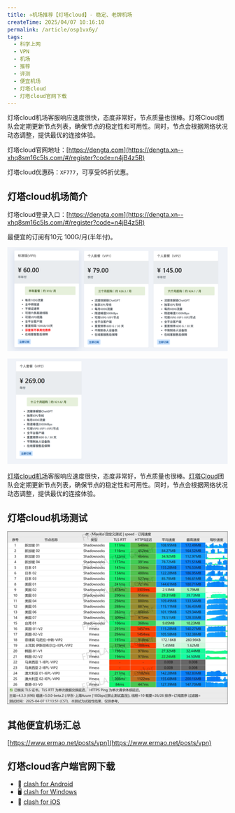 ```yaml
---
title: ✈️机场推荐【灯塔cloud】- 稳定、老牌机场
createTime: 2025/04/07 10:16:10
permalink: /article/osp1vx6y/
tags:
  - 科学上网
  - VPN
  - 机场
  - 推荐
  - 评测
  - 便宜机场
  - 灯塔cloud
  - 灯塔cloud官网下载
---
```


灯塔cloud机场客服响应速度很快，态度非常好，节点质量也很棒。灯塔Cloud团队会定期更新节点列表，确保节点的稳定性和可用性。同时，节点会根据网络状况动态调整，提供最优的连接体验。

灯塔cloud官网地址：[https://dengta.com](https://dengta.xn--xhq8sm16c5ls.com/#/register?code=n4jB4z5R)

灯塔cloud优惠码：`XF777`，可享受95折优惠。

<!-- more -->

## 灯塔cloud机场简介

灯塔cloud登录入口：[https://dengta.com](https://dengta.xn--xhq8sm16c5ls.com/#/register?code=n4jB4z5R)

最便宜的订阅有10元 100G/月(半年付)。

![灯塔cloud机场价格](images/机场推荐灯塔cloud/image.png)

![灯塔cloud机场价格](images/机场推荐灯塔cloud/image-1.png)

[灯塔cloud机场](https://dengta.xn--xhq8sm16c5ls.com/#/register?code=n4jB4z5R)客服响应速度很快，态度非常好，节点质量也很棒。[灯塔Cloud](https://dengta.xn--xhq8sm16c5ls.com/#/register?code=n4jB4z5R)团队会定期更新节点列表，确保节点的稳定性和可用性。同时，节点会根据网络状况动态调整，提供最优的连接体验。

## 灯塔cloud机场测试

![灯塔cloud机场测试](images/机场推荐灯塔cloud/image-2.png)

## 其他便宜机场汇总

[https://www.ermao.net/posts/vpn](https://www.ermao.net/posts/vpn)

## 灯塔cloud客户端官网下载

- 📱 [clash for Android](https://www.ermao.net/article/eh8f4n86/)
- 🖥 [clash for Windows](https://www.ermao.net/article/0gematwc/)
- 🍎 [clash for iOS](https://www.ermao.net/article/z747kgjd/)